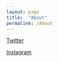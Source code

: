 ```yaml
---
layout: page
title:  "About"
permalink: /About
---
```


[Twitter](https://twitter.com/MatPoliquin)

[Instagram](https://www.instagram.com/videogames.ai)
